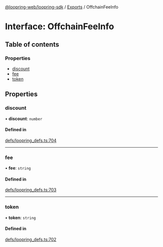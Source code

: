 [@loopring-web/loopring-sdk](../README.md) / [Exports](../modules.md) / OffchainFeeInfo

# Interface: OffchainFeeInfo

## Table of contents

### Properties

- [discount](OffchainFeeInfo.md#discount)
- [fee](OffchainFeeInfo.md#fee)
- [token](OffchainFeeInfo.md#token)

## Properties

### discount

• **discount**: `number`

#### Defined in

[defs/loopring_defs.ts:704](https://github.com/Loopring/loopring_sdk/blob/f560ad6/src/defs/loopring_defs.ts#L704)

___

### fee

• **fee**: `string`

#### Defined in

[defs/loopring_defs.ts:703](https://github.com/Loopring/loopring_sdk/blob/f560ad6/src/defs/loopring_defs.ts#L703)

___

### token

• **token**: `string`

#### Defined in

[defs/loopring_defs.ts:702](https://github.com/Loopring/loopring_sdk/blob/f560ad6/src/defs/loopring_defs.ts#L702)
